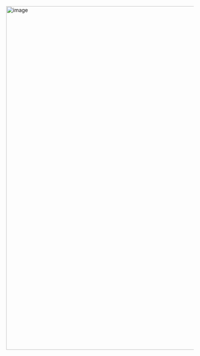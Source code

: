 <img width="922" alt="image" src="https://github.com/RevadiSundaram/ICodeThis-Projects/assets/47391816/4fb480fc-4015-4bc2-9e9f-b1d2e542079b">
